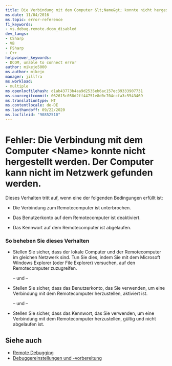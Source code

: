 ```yaml
---
title: Die Verbindung mit dem Computer &lt;Name&gt; konnte nicht hergestellt werden. Der Computer kann nicht im Netzwerk gefunden werden. | Microsoft-Dokumentation
ms.date: 11/04/2016
ms.topic: error-reference
f1_keywords:
- vs.debug.remote.dcom_disabled
dev_langs:
- CSharp
- VB
- FSharp
- C++
helpviewer_keywords:
- DCOM, unable to connect error
author: mikejo5000
ms.author: mikejo
manager: jillfra
ms.workload:
- multiple
ms.openlocfilehash: d1ab43773b4aa9d2535eb6ac157ec39333907731
ms.sourcegitcommit: 062615c058d2ff44751e8d0c704ccfa3c5543469
ms.translationtype: HT
ms.contentlocale: de-DE
ms.lasthandoff: 09/22/2020
ms.locfileid: "90852510"
---
```

# <a name="error-unable-to-connect-to-the-machine-ltnamegt-the-machine-cannot-be-found-on-the-network"></a>Fehler: Die Verbindung mit dem Computer &lt;Name&gt; konnte nicht hergestellt werden. Der Computer kann nicht im Netzwerk gefunden werden.
Dieses Verhalten tritt auf, wenn eine der folgenden Bedingungen erfüllt ist:

- Die Verbindung zum Remotecomputer ist unterbrochen.

- Das Benutzerkonto auf dem Remotecomputer ist deaktiviert.

- Das Kennwort auf dem Remotecomputer ist abgelaufen.

### <a name="to-resolve-this-behavior"></a>So beheben Sie dieses Verhalten

- Stellen Sie sicher, dass der lokale Computer und der Remotecomputer im gleichen Netzwerk sind. Tun Sie dies, indem Sie mit dem Microsoft Windows Explorer (oder File Explorer) versuchen, auf den Remotecomputer zuzugreifen.

     – und –

- Stellen Sie sicher, dass das Benutzerkonto, das Sie verwenden, um eine Verbindung mit dem Remotecomputer herzustellen, aktiviert ist.

     – und –

- Stellen Sie sicher, dass das Kennwort, das Sie verwenden, um eine Verbindung mit dem Remotecomputer herzustellen, gültig und nicht abgelaufen ist.

## <a name="see-also"></a>Siehe auch
- [Remote Debugging](../debugger/remote-debugging.md)
- [Debuggereinstellungen und -vorbereitung](../debugger/debugger-settings-and-preparation.md)